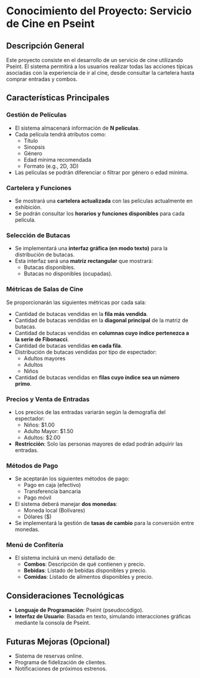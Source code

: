 # Conocimiento del Proyecto: Servicio de Cine en Pseint

## Descripción General

Este proyecto consiste en el desarrollo de un servicio de cine utilizando Pseint. El sistema permitirá a los usuarios realizar todas las acciones típicas asociadas con la experiencia de ir al cine, desde consultar la cartelera hasta comprar entradas y combos.

## Características Principales

### Gestión de Películas
- El sistema almacenará información de **N películas**.
- Cada película tendrá atributos como:
    - Título
    - Sinopsis
    - Género
    - Edad mínima recomendada
    - Formato (e.g., 2D, 3D)
- Las películas se podrán diferenciar o filtrar por género o edad mínima.

### Cartelera y Funciones
- Se mostrará una **cartelera actualizada** con las películas actualmente en exhibición.
- Se podrán consultar los **horarios y funciones disponibles** para cada película.

### Selección de Butacas
- Se implementará una **interfaz gráfica (en modo texto)** para la distribución de butacas.
- Esta interfaz será una **matriz rectangular** que mostrará:
    - Butacas disponibles.
    - Butacas no disponibles (ocupadas).

### Métricas de Salas de Cine
Se proporcionarán las siguientes métricas por cada sala:
- Cantidad de butacas vendidas en la **fila más vendida**.
- Cantidad de butacas vendidas en la **diagonal principal** de la matriz de butacas.
- Cantidad de butacas vendidas en **columnas cuyo índice pertenezca a la serie de Fibonacci**.
- Cantidad de butacas vendidas **en cada fila**.
- Distribución de butacas vendidas por tipo de espectador:
    - Adultos mayores
    - Adultos
    - Niños
- Cantidad de butacas vendidas en **filas cuyo índice sea un número primo**.

### Precios y Venta de Entradas
- Los precios de las entradas variarán según la demografía del espectador:
    - Niños: $1.00
    - Adulto Mayor: $1.50
    - Adultos: $2.00
- **Restricción**: Solo las personas mayores de edad podrán adquirir las entradas.

### Métodos de Pago
- Se aceptarán los siguientes métodos de pago:
    - Pago en caja (efectivo)
    - Transferencia bancaria
    - Pago móvil
- El sistema deberá manejar **dos monedas**:
    - Moneda local (Bolívares)
    - Dólares ($)
- Se implementará la gestión de **tasas de cambio** para la conversión entre monedas.

### Menú de Confitería
- El sistema incluirá un menú detallado de:
    - **Combos**: Descripción de qué contienen y precio.
    - **Bebidas**: Listado de bebidas disponibles y precio.
    - **Comidas**: Listado de alimentos disponibles y precio.

## Consideraciones Tecnológicas
- **Lenguaje de Programación**: Pseint (pseudocódigo).
- **Interfaz de Usuario**: Basada en texto, simulando interacciones gráficas mediante la consola de Pseint.

## Futuras Mejoras (Opcional)
- Sistema de reservas online.
- Programa de fidelización de clientes.
- Notificaciones de próximos estrenos.
